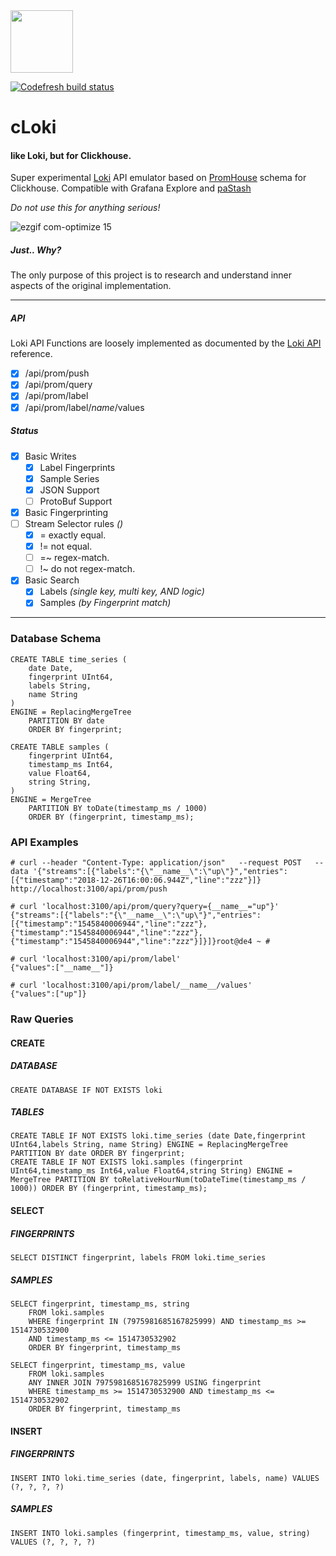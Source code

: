 <img src='https://user-images.githubusercontent.com/1423657/50455638-a8c41580-094f-11e9-8b43-dd0a9ae0f622.png' width=100>

[![Codefresh build status]( https://g.codefresh.io/api/badges/pipeline/lmangani/lmangani%2Fcloki%2Fcloki?branch=master&key=eyJhbGciOiJIUzI1NiJ9.NTkxMzIxNGZlNjQxOWIwMDA2OWY1ZjU4.s1Y7vvE73ZWAIGYb4YCkATleW61RZ8sKypOc8Vae1c0&type=cf-1)]( https://g.codefresh.io/pipelines/cloki/builds?repoOwner=lmangani&repoName=cloki&serviceName=lmangani%2Fcloki&filter=trigger:build~Build;branch:master;pipeline:5c255ae6ada6ff8dbbfd489b~cloki)

# cLoki
#### like Loki, but for Clickhouse.

Super experimental [Loki](https://github.com/grafana/loki) API emulator based on [PromHouse](https://github.com/Percona-Lab/PromHouse) schema for Clickhouse. Compatible with Grafana Explore and [paStash](https://github.com/sipcapture/paStash/wiki/Example:-Loki)

*Do not use this for anything serious!*

![ezgif com-optimize 15](https://user-images.githubusercontent.com/1423657/50496835-404e6480-0a33-11e9-87a4-aebb71a668a7.gif)

##### Just.. Why?
The only purpose of this project is to research and understand inner aspects of the original implementation.

------------

##### API
Loki API Functions are loosely implemented as documented by the [Loki API](https://github.com/grafana/loki/blob/master/docs/api.md) reference.

* [x] /api/prom/push
* [x] /api/prom/query
* [x] /api/prom/label
* [x] /api/prom/label/_name_/values

##### Status
* [x] Basic Writes
  * [x] Label Fingerprints
  * [x] Sample Series
  * [x] JSON Support
  * [ ] ProtoBuf Support
* [x] Basic Fingerprinting
* [ ] Stream Selector rules _()_
  * [x] = exactly equal.
  * [x] != not equal.
  * [ ] =~ regex-match.
  * [ ] !~ do not regex-match.
* [x] Basic Search
  * [x] Labels  _(single key, multi key, AND logic)_
  * [x] Samples  _(by Fingerprint match)_

--------------

### Database Schema
```
CREATE TABLE time_series (
    date Date,
    fingerprint UInt64,
    labels String,
    name String
)
ENGINE = ReplacingMergeTree
    PARTITION BY date
    ORDER BY fingerprint;

CREATE TABLE samples (
    fingerprint UInt64,
    timestamp_ms Int64,
    value Float64,
    string String,
)
ENGINE = MergeTree
    PARTITION BY toDate(timestamp_ms / 1000)
    ORDER BY (fingerprint, timestamp_ms);
```

### API Examples
```
# curl --header "Content-Type: application/json"   --request POST   --data '{"streams":[{"labels":"{\"__name__\":\"up\"}","entries":[{"timestamp":"2018-12-26T16:00:06.944Z","line":"zzz"}]}   http://localhost:3100/api/prom/push

# curl 'localhost:3100/api/prom/query?query={__name__="up"}'
{"streams":[{"labels":"{\"__name__\":\"up\"}","entries":[{"timestamp":"1545840006944","line":"zzz"},{"timestamp":"1545840006944","line":"zzz"},{"timestamp":"1545840006944","line":"zzz"}]}]}root@de4 ~ #

# curl 'localhost:3100/api/prom/label'
{"values":["__name__"]}

# curl 'localhost:3100/api/prom/label/__name__/values'
{"values":["up"]}
```

### Raw Queries

#### CREATE
##### DATABASE
```
CREATE DATABASE IF NOT EXISTS loki
```
##### TABLES
```
CREATE TABLE IF NOT EXISTS loki.time_series (date Date,fingerprint UInt64,labels String, name String) ENGINE = ReplacingMergeTree PARTITION BY date ORDER BY fingerprint;
CREATE TABLE IF NOT EXISTS loki.samples (fingerprint UInt64,timestamp_ms Int64,value Float64,string String) ENGINE = MergeTree PARTITION BY toRelativeHourNum(toDateTime(timestamp_ms / 1000)) ORDER BY (fingerprint, timestamp_ms);
```

#### SELECT
##### FINGERPRINTS
```
SELECT DISTINCT fingerprint, labels FROM loki.time_series
```
##### SAMPLES
```
SELECT fingerprint, timestamp_ms, string
	FROM loki.samples
	WHERE fingerprint IN (7975981685167825999) AND timestamp_ms >= 1514730532900 
	AND timestamp_ms <= 1514730532902
	ORDER BY fingerprint, timestamp_ms
```
```
SELECT fingerprint, timestamp_ms, value
	FROM loki.samples
	ANY INNER JOIN 7975981685167825999 USING fingerprint
	WHERE timestamp_ms >= 1514730532900 AND timestamp_ms <= 1514730532902
	ORDER BY fingerprint, timestamp_ms
```			


#### INSERT
##### FINGERPRINTS
```
INSERT INTO loki.time_series (date, fingerprint, labels, name) VALUES (?, ?, ?, ?) 
```
##### SAMPLES
```
INSERT INTO loki.samples (fingerprint, timestamp_ms, value, string) VALUES (?, ?, ?, ?)
```

